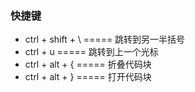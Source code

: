 ### 快捷键 
* ctrl + shift + \   ===== 跳转到另一半括号
* ctrl + u   ===== 跳转到上一个光标
* ctrl + alt + {   ===== 折叠代码块
* ctrl + alt + }   ===== 打开代码块
